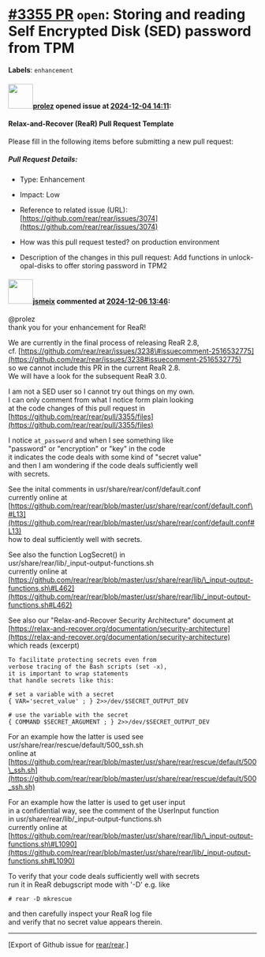 [\#3355 PR](https://github.com/rear/rear/pull/3355) `open`: Storing and reading Self Encrypted Disk (SED) password from TPM
===========================================================================================================================

**Labels**: `enhancement`

#### <img src="https://avatars.githubusercontent.com/u/40496304?v=4" width="50">[prolez](https://github.com/prolez) opened issue at [2024-12-04 14:11](https://github.com/rear/rear/pull/3355):

#### Relax-and-Recover (ReaR) Pull Request Template

Please fill in the following items before submitting a new pull request:

##### Pull Request Details:

-   Type: Enhancement

-   Impact: Low

-   Reference to related issue (URL):
    [https://github.com/rear/rear/issues/3074](https://github.com/rear/rear/issues/3074)

-   How was this pull request tested? on production environment

-   Description of the changes in this pull request: Add functions in
    unlock-opal-disks to offer storing password in TPM2

#### <img src="https://avatars.githubusercontent.com/u/1788608?u=925fc54e2ce01551392622446ece427f51e2f0ce&v=4" width="50">[jsmeix](https://github.com/jsmeix) commented at [2024-12-06 13:46](https://github.com/rear/rear/pull/3355#issuecomment-2523291614):

@prolez  
thank you for your enhancement for ReaR!

We are currently in the final process of releasing ReaR 2.8,  
cf.
[https://github.com/rear/rear/issues/3238\#issuecomment-2516532775](https://github.com/rear/rear/issues/3238#issuecomment-2516532775)  
so we cannot include this PR in the current ReaR 2.8.  
We will have a look for the subsequent ReaR 3.0.

I am not a SED user so I cannot try out things on my own.  
I can only comment from what I notice form plain looking  
at the code changes of this pull request in  
[https://github.com/rear/rear/pull/3355/files](https://github.com/rear/rear/pull/3355/files)

I notice `at_password` and when I see something like  
"password" or "encryption" or "key" in the code  
it indicates the code deals with some kind of "secret value"  
and then I am wondering if the code deals sufficiently well  
with secrets.

See the inital comments in usr/share/rear/conf/default.conf  
currently online at  
[https://github.com/rear/rear/blob/master/usr/share/rear/conf/default.conf\#L13](https://github.com/rear/rear/blob/master/usr/share/rear/conf/default.conf#L13)  
how to deal sufficiently well with secrets.

See also the function LogSecret() in  
usr/share/rear/lib/\_input-output-functions.sh  
currently online at  
[https://github.com/rear/rear/blob/master/usr/share/rear/lib/\_input-output-functions.sh\#L462](https://github.com/rear/rear/blob/master/usr/share/rear/lib/_input-output-functions.sh#L462)

See also our "Relax-and-Recover Security Architecture" document at  
[https://relax-and-recover.org/documentation/security-architecture](https://relax-and-recover.org/documentation/security-architecture)  
which reads (excerpt)

    To facilitate protecting secrets even from
    verbose tracing of the Bash scripts (set -x),
    it is important to wrap statements
    that handle secrets like this:

    # set a variable with a secret
    { VAR='secret_value' ; } 2>>/dev/$SECRET_OUTPUT_DEV

    # use the variable with the secret
    { COMMAND $SECRET_ARGUMENT ; } 2>>/dev/$SECRET_OUTPUT_DEV

For an example how the latter is used see  
usr/share/rear/rescue/default/500\_ssh.sh  
online at  
[https://github.com/rear/rear/blob/master/usr/share/rear/rescue/default/500\_ssh.sh](https://github.com/rear/rear/blob/master/usr/share/rear/rescue/default/500_ssh.sh)

For an example how the latter is used to get user input  
in a confidential way, see the comment of the UserInput function  
in usr/share/rear/lib/\_input-output-functions.sh  
currently online at  
[https://github.com/rear/rear/blob/master/usr/share/rear/lib/\_input-output-functions.sh\#L1090](https://github.com/rear/rear/blob/master/usr/share/rear/lib/_input-output-functions.sh#L1090)

To verify that your code deals sufficiently well with secrets  
run it in ReaR debugscript mode with '-D' e.g. like

    # rear -D mkrescue

and then carefully inspect your ReaR log file  
and verify that no secret value appears therein.

------------------------------------------------------------------------

\[Export of Github issue for
[rear/rear](https://github.com/rear/rear).\]
